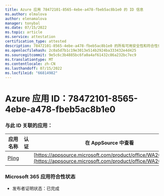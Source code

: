 ```yaml
---
title: Azure 应用 78472101-8565-4ebe-a478-fbeb5ac8b1e0 的 ID 信息
ms.author: elmalova
author: elenamalova
manager: tonybal
ms.date: 07/15/2022
ms.topic: article
ms.service: attestation
certification_type: attested
description: 78472101-8565-4ebe-a478-fbeb5ac8b1e0 的所有可用安全性和符合性信息信息。
ms.openlocfilehash: 2c0a5d7b1c19e3013e514b2924ba333432e4d425
ms.sourcegitcommit: 9e5c6c3b4885bc6fa0a4af61432c86a232bc7ec9
ms.translationtype: MT
ms.contentlocale: zh-CN
ms.lasthandoff: 07/15/2022
ms.locfileid: "66814982"
---
```

# <a name="azure-app-id-78472101-8565-4ebe-a478-fbeb5ac8b1e0"></a>Azure 应用 ID：78472101-8565-4ebe-a478-fbeb5ac8b1e0


### <a name="apps-associated-with-this-id"></a>与此 ID 关联的应用：
| **应用名称** | **认证** | **在 AppSource 中查看** |
|--------------|---------------|-----------------------|
| [Pling](../forward/WA200004294.md) |  | [https://appsource.microsoft.com/product/office/WA200004294](https://appsource.microsoft.com/product/office/WA200004294) |

### <a name="microsoft-365-app-compliance-status"></a>Microsoft 365 应用符合性状态
- 发布者证明状态：已完成
